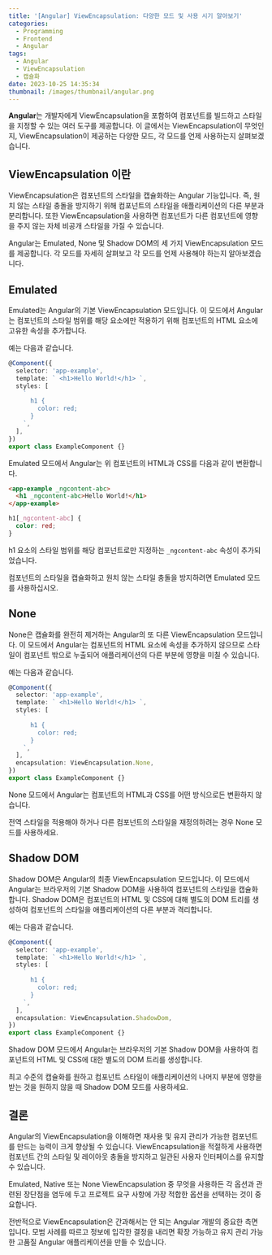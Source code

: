 ```yaml
---
title: '[Angular] ViewEncapsulation: 다양한 모드 및 사용 시기 알아보기'
categories:
  - Programming
  - Frontend
  - Angular
tags:
  - Angular
  - ViewEncapsulation
  - 캡슐화
date: 2023-10-25 14:35:34
thumbnail: /images/thumbnail/angular.png
---
```


**Angular**는 개발자에게 ViewEncapsulation을 포함하여 컴포넌트를 빌드하고 스타일을 지정할 수 있는 여러 도구를 제공합니다. 이 글에서는 ViewEncapsulation이 무엇인지, ViewEncapsulation이 제공하는 다양한 모드, 각 모드를 언제 사용하는지 살펴보겠습니다.

## ViewEncapsulation 이란

ViewEncapsulation은 컴포넌트의 스타일을 캡슐화하는 Angular 기능입니다. 즉, 원치 않는 스타일 충돌을 방지하기 위해 컴포넌트의 스타일을 애플리케이션의 다른 부분과 분리합니다. 또한 ViewEncapsulation을 사용하면 컴포넌트가 다른 컴포넌트에 영향을 주지 않는 자체 비공개 스타일을 가질 수 있습니다.

Angular는 Emulated, None 및 Shadow DOM의 세 가지 ViewEncapsulation 모드를 제공합니다. 각 모드를 자세히 살펴보고 각 모드를 언제 사용해야 하는지 알아보겠습니다.

## Emulated

Emulated는 Angular의 기본 ViewEncapsulation 모드입니다. 이 모드에서 Angular는 컴포넌트의 스타일 범위를 해당 요소에만 적용하기 위해 컴포넌트의 HTML 요소에 고유한 속성을 추가합니다.

예는 다음과 같습니다.

```ts
@Component({
  selector: 'app-example',
  template: ` <h1>Hello World!</h1> `,
  styles: [
    `
      h1 {
        color: red;
      }
    `,
  ],
})
export class ExampleComponent {}
```

Emulated 모드에서 Angular는 위 컴포넌트의 HTML과 CSS를 다음과 같이 변환합니다.

```html
<app-example _ngcontent-abc>
  <h1 _ngcontent-abc>Hello World!</h1>
</app-example>
```

```css
h1[_ngcontent-abc] {
  color: red;
}
```

h1 요소의 스타일 범위를 해당 컴포넌트로만 지정하는 `_ngcontent-abc` 속성이 추가되었습니다.

컴포넌트의 스타일을 캡슐화하고 원치 않는 스타일 충돌을 방지하려면 Emulated 모드를 사용하십시오.

## None

None은 캡슐화를 완전히 제거하는 Angular의 또 다른 ViewEncapsulation 모드입니다. 이 모드에서 Angular는 컴포넌트의 HTML 요소에 속성을 추가하지 않으므로 스타일이 컴포넌트 밖으로 누출되어 애플리케이션의 다른 부분에 영향을 미칠 수 있습니다.

예는 다음과 같습니다.

```ts
@Component({
  selector: 'app-example',
  template: ` <h1>Hello World!</h1> `,
  styles: [
    `
      h1 {
        color: red;
      }
    `,
  ],
  encapsulation: ViewEncapsulation.None,
})
export class ExampleComponent {}
```

None 모드에서 Angular는 컴포넌트의 HTML과 CSS를 어떤 방식으로든 변환하지 않습니다.

전역 스타일을 적용해야 하거나 다른 컴포넌트의 스타일을 재정의하려는 경우 None 모드를 사용하세요.

## Shadow DOM

Shadow DOM은 Angular의 최종 ViewEncapsulation 모드입니다. 이 모드에서 Angular는 브라우저의 기본 Shadow DOM을 사용하여 컴포넌트의 스타일을 캡슐화합니다. Shadow DOM은 컴포넌트의 HTML 및 CSS에 대해 별도의 DOM 트리를 생성하여 컴포넌트의 스타일을 애플리케이션의 다른 부분과 격리합니다.

예는 다음과 같습니다.

```ts
@Component({
  selector: 'app-example',
  template: ` <h1>Hello World!</h1> `,
  styles: [
    `
      h1 {
        color: red;
      }
    `,
  ],
  encapsulation: ViewEncapsulation.ShadowDom,
})
export class ExampleComponent {}
```

Shadow DOM 모드에서 Angular는 브라우저의 기본 Shadow DOM을 사용하여 컴포넌트의 HTML 및 CSS에 대한 별도의 DOM 트리를 생성합니다.

최고 수준의 캡슐화를 원하고 컴포넌트 스타일이 애플리케이션의 나머지 부분에 영향을 받는 것을 원하지 않을 때 Shadow DOM 모드를 사용하세요.

## 결론

Angular의 ViewEncapsulation을 이해하면 재사용 및 유지 관리가 가능한 컴포넌트를 만드는 능력이 크게 향상될 수 있습니다. ViewEncapsulation을 적절하게 사용하면 컴포넌트 간의 스타일 및 레이아웃 충돌을 방지하고 일관된 사용자 인터페이스를 유지할 수 있습니다.

Emulated, Native 또는 None ViewEncapsulation 중 무엇을 사용하든 각 옵션과 관련된 장단점을 염두에 두고 프로젝트 요구 사항에 가장 적합한 옵션을 선택하는 것이 중요합니다.

전반적으로 ViewEncapsulation은 간과해서는 안 되는 Angular 개발의 중요한 측면입니다. 모범 사례를 따르고 정보에 입각한 결정을 내리면 확장 가능하고 유지 관리 가능한 고품질 Angular 애플리케이션을 만들 수 있습니다.
